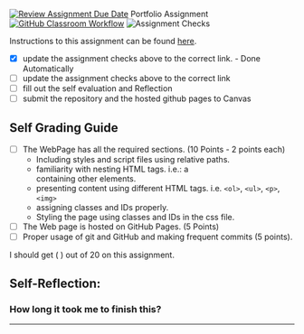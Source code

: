 [![Review Assignment Due Date](https://classroom.github.com/assets/deadline-readme-button-24ddc0f5d75046c5622901739e7c5dd533143b0c8e959d652212380cedb1ea36.svg)](https://classroom.github.com/a/cVDVbTjj)
Portfolio Assignment
[![GitHub Classroom Workflow](https://github.com/IT3049C-Lively-FA23/online-portfolio-markonisiama/actions/workflows/classroom.yml/badge.svg)](https://github.com/IT3049C-Lively-FA23/online-portfolio-markonisiama/actions/workflows/classroom.yml)
![Assignment Checks](https://github.com/IT3049C/1.student-portfolio/workflows/Assignment%20Checks/badge.svg)

Instructions to this assignment can be found [here](https://reedws.github.io/IT3049C/coursework/assignments/online-portfolio/).

- [x] update the assignment checks above to the correct link. - Done Automatically
- [ ] update the assignment checks above to the correct link
- [ ] fill out the self evaluation and Reflection
- [ ] submit the repository and the hosted github pages to Canvas

## Self Grading Guide
<!--- put an x in each of the completed sections below .. e.g. [x] Task 1 --->

- [ ] The WebPage has all the required sections. (10 Points - 2 points each)
  - Including styles and script files using relative paths.
  - familiarity with nesting HTML tags. i.e.: a <div> containing other elements.
  - presenting content using different HTML tags. i.e. `<ol>`, `<ul>`, `<p>`, `<img>`
  - assigning classes and IDs properly.
  - Styling the page using classes and IDs in the css file.
- [ ] The Web page is hosted on GitHub Pages. (5 Points)
- [ ] Proper usage of git and GitHub and making frequent commits (5 points).

<!--- Update the following line with your grade --->
I should get ( ) out of 20 on this assignment.

## Self-Reflection:


### How long it took me to finish this?

-----------------------
